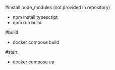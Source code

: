 #install node_modules (not provided in repository)
- npm install typescript
- npm run build

#build 
- docker compose build

#start
- docker compose up
